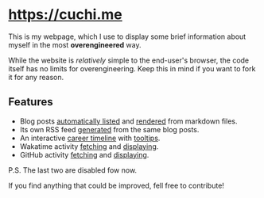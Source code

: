 # https://cuchi.me

This is my webpage, which I use to display some brief information about myself
in the most **overengineered** way.

While the website is _relatively_ simple to the end-user's browser, the code
itself has no limits for overengineering. Keep this in mind if you want to fork
it for any reason.

## Features
- Blog posts [automatically listed](api/helpers/post-loader.js) and
[rendered](pages/posts/_post.vue) from markdown files.
- Its own RSS feed [generated](api/rss.js) from the same blog posts.
- An interactive [career timeline](components/Timeline.vue) with
[tooltips](components/TimelineTooltip.vue).
- Wakatime activity [fetching](api/wakatime-activity.js) and
[displaying](components/WakatimeActivity.vue).
- GitHub activity [fetching](api/github-events.js) and
[displaying](components/GithubEvents.vue).

P.S. The last two are disabled fow now.

If you find anything that could be improved, fell free to contribute!
